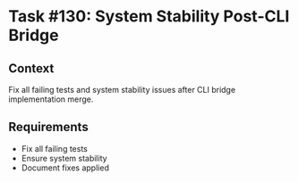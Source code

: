 # Task #130: System Stability Post-CLI Bridge

## Context

Fix all failing tests and system stability issues after CLI bridge implementation merge.

## Requirements

- Fix all failing tests
- Ensure system stability
- Document fixes applied
